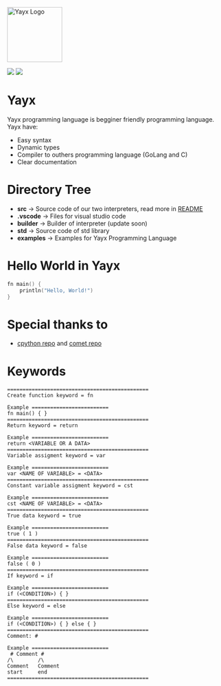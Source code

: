 
<!-- <div style="text-align:center"><img src="https://raw.githubusercontent.com/SolindekDev/yayx/main/website/img/yayx.png" style="width: 128px"></div> -->
<img align="center" style="width: 128px" src="https://avatars.githubusercontent.com/u/95468331?s=200&v=4" alt="Yayx Logo">

![](https://shields.io/github/languages/top/YayxLang/yayx)
![](https://img.shields.io/github/directory-file-count/yayxlang/yayx)

# Yayx
Yayx programming language is begginer friendly programming language. Yayx have:
- Easy syntax
- Dynamic types
- Compiler to outhers programming language (GoLang and C)
- Clear documentation

# Directory Tree
- **src** -> Source code of our two interpreters, read more in [README](https://github.com/SolindekDev/yayx/tree/main/src)
- **.vscode** -> Files for visual studio code 
- **builder** -> Builder of interpreter (update soon)
- **std** -> Source code of std library
- **examples** -> Examples for Yayx Programming Language

# Hello World in Yayx
```kotlin
fn main() {
    println("Hello, World!")
}
```

# Special thanks to
- [cpython repo](https://github.com/python/cpython) and [comet repo](https://github.com/chermehdi/comet)

# Keywords
```
==============================================
Create function keyword = fn

Example =========================
fn main() { }
==============================================
Return keyword = return

Example =========================
return <VARIABLE OR A DATA>
==============================================
Variable assigment keyword = var

Example =========================
var <NAME OF VARIABLE> = <DATA>
==============================================
Constant variable assigment keyword = cst

Example =========================
cst <NAME OF VARIABLE> = <DATA>
==============================================
True data keyword = true

Example =========================
true ( 1 )
==============================================
False data keyword = false

Example =========================
false ( 0 )
==============================================
If keyword = if

Example =========================
if (<CONDITION>) { }
==============================================
Else keyword = else

Example =========================
if (<CONDITION>) { } else { }
==============================================
Comment: #

Example =========================
 # Comment #
/\        /\
Comment   Comment
start     end
==============================================
```
